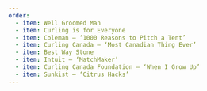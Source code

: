 ```yaml
---
order:
  - item: Well Groomed Man
  - item: Curling is for Everyone
  - item: Coleman – ‘1000 Reasons to Pitch a Tent’
  - item: Curling Canada – ‘Most Canadian Thing Ever’
  - item: Best Way Stone
  - item: Intuit – ‘MatchMaker’
  - item: Curling Canada Foundation – ‘When I Grow Up’
  - item: Sunkist – ‘Citrus Hacks’
---
```

